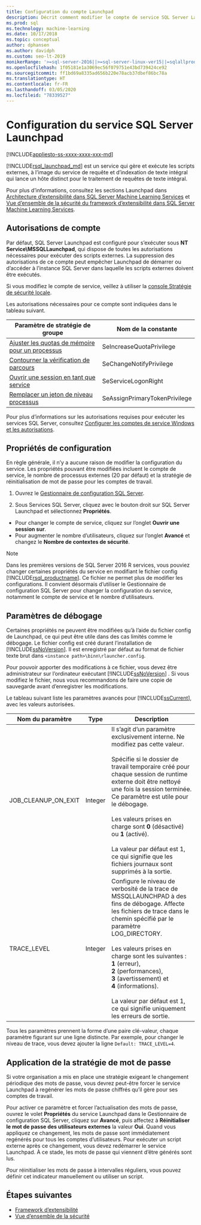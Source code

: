 ```yaml
---
title: Configuration du compte Launchpad
description: Décrit comment modifier le compte de service SQL Server Launchpad utilisé pour l’exécution de scripts externes sur SQL Server.
ms.prod: sql
ms.technology: machine-learning
ms.date: 10/17/2018
ms.topic: conceptual
author: dphansen
ms.author: davidph
ms.custom: seo-lt-2019
monikerRange: '>=sql-server-2016||>=sql-server-linux-ver15||=sqlallproducts-allversions'
ms.openlocfilehash: 1f05181e1a3069ec56f079751e43bd739424ce92
ms.sourcegitcommit: ff1bd69a8335ad656b220e78acb37dbef86bc78a
ms.translationtype: HT
ms.contentlocale: fr-FR
ms.lasthandoff: 03/05/2020
ms.locfileid: "78339527"
---
```

# <a name="sql-server-launchpad-service-configuration"></a>Configuration du service SQL Server Launchpad
[!INCLUDE[appliesto-ss-xxxx-xxxx-xxx-md](../../includes/appliesto-ss-xxxx-xxxx-xxx-md.md)]

[!INCLUDE[rsql_launchpad_md](../../includes/rsql-launchpad-md.md)] est un service qui gère et exécute les scripts externes, à l’image du service de requête et d’indexation de texte intégral qui lance un hôte distinct pour le traitement de requêtes de texte intégral.

Pour plus d’informations, consultez les sections Launchpad dans [Architecture d’extensibilité dans SQL Server Machine Learning Services](../../advanced-analytics/concepts/extensibility-framework.md#launchpad) et [Vue d’ensemble de la sécurité du framework d’extensibilité dans SQL Server Machine Learning Services](../../advanced-analytics/concepts/security.md#launchpad).

## <a name="account-permissions"></a>Autorisations de compte

Par défaut, SQL Server Launchpad est configuré pour s’exécuter sous **NT Service\MSSQLLaunchpad**, qui dispose de toutes les autorisations nécessaires pour exécuter des scripts externes. La suppression des autorisations de ce compte peut empêcher Launchpad de démarrer ou d’accéder à l’instance SQL Server dans laquelle les scripts externes doivent être exécutés.

Si vous modifiez le compte de service, veillez à utiliser la [console Stratégie de sécurité locale](https://docs.microsoft.com/windows/security/threat-protection/security-policy-settings/how-to-configure-security-policy-settings).

Les autorisations nécessaires pour ce compte sont indiquées dans le tableau suivant.

| Paramètre de stratégie de groupe | Nom de la constante |
|----------------------|---------------|
| [Ajuster les quotas de mémoire pour un processus](https://docs.microsoft.com/windows/security/threat-protection/security-policy-settings/adjust-memory-quotas-for-a-process) | SeIncreaseQuotaPrivilege | 
| [Contourner la vérification de parcours](https://docs.microsoft.com/windows/security/threat-protection/security-policy-settings/bypass-traverse-checking) | SeChangeNotifyPrivilege | 
| [Ouvrir une session en tant que service](https://docs.microsoft.com/windows/security/threat-protection/security-policy-settings/log-on-as-a-service) | SeServiceLogonRight | 
| [Remplacer un jeton de niveau processus](https://docs.microsoft.com/windows/security/threat-protection/security-policy-settings/replace-a-process-level-token) | SeAssignPrimaryTokenPrivilege | 

Pour plus d’informations sur les autorisations requises pour exécuter les services SQL Server, consultez [Configurer les comptes de service Windows et les autorisations](../../database-engine/configure-windows/configure-windows-service-accounts-and-permissions.md).

<a name="bkmk_ChangingConfig"></a> 

## <a name="configuration-properties"></a>Propriétés de configuration

En règle générale, il n’y a aucune raison de modifier la configuration du service. Les propriétés pouvant être modifiées incluent le compte de service, le nombre de processus externes (20 par défaut) et la stratégie de réinitialisation de mot de passe pour les comptes de travail.

1. Ouvrez le [Gestionnaire de configuration SQL Server](../../relational-databases/sql-server-configuration-manager.md).

2. Sous Services SQL Server, cliquez avec le bouton droit sur SQL Server Launchpad et sélectionnez **Propriétés**.
  + Pour changer le compte de service, cliquez sur l’onglet **Ouvrir une session sur**.
  + Pour augmenter le nombre d’utilisateurs, cliquez sur l’onglet **Avancé** et changez le **Nombre de contextes de sécurité**.

> [!Note]
> Dans les premières versions de SQL Server 2016 R services, vous pouviez changer certaines propriétés du service en modifiant le fichier config [!INCLUDE[rsql_productname](../../includes/rsql-productname-md.md)]. Ce fichier ne permet plus de modifier les configurations. Il convient désormais d’utiliser le Gestionnaire de configuration SQL Server pour changer la configuration du service, notamment le compte de service et le nombre d’utilisateurs.

## <a name="debug-settings"></a>Paramètres de débogage

Certaines propriétés ne peuvent être modifiées qu’à l’aide du fichier config de Launchpad, ce qui peut être utile dans des cas limités comme le débogage. Le fichier config est créé durant l’installation de [!INCLUDE[ssNoVersion](../../includes/ssnoversion-md.md)]. Il est enregistré par défaut au format de fichier texte brut dans `<instance path>\binn\rlauncher.config`.

Pour pouvoir apporter des modifications à ce fichier, vous devez être administrateur sur l’ordinateur exécutant [!INCLUDE[ssNoVersion](../../includes/ssnoversion-md.md)] . Si vous modifiez le fichier, nous vous recommandons de faire une copie de sauvegarde avant d’enregistrer les modifications.

Le tableau suivant liste les paramètres avancés pour [!INCLUDE[ssCurrent](../../includes/sscurrent-md.md)], avec les valeurs autorisées.

|**Nom du paramètre**|**Type**|**Description**|
|----|----|----|
|JOB\_CLEANUP\_ON\_EXIT|Integer |Il s’agit d’un paramètre exclusivement interne. Ne modifiez pas cette valeur. </br></br>Spécifie si le dossier de travail temporaire créé pour chaque session de runtime externe doit être nettoyé une fois la session terminée. Ce paramètre est utile pour le débogage. </br></br>Les valeurs prises en charge sont **0** (désactivé) ou **1** (activé). </br></br>La valeur par défaut est 1, ce qui signifie que les fichiers journaux sont supprimés à la sortie.|
|TRACE\_LEVEL|Integer |Configure le niveau de verbosité de la trace de MSSQLLAUNCHPAD à des fins de débogage. Affecte les fichiers de trace dans le chemin spécifié par le paramètre LOG_DIRECTORY. </br></br>Les valeurs prises en charge sont les suivantes : **1** (erreur), **2** (performances), **3** (avertissement) et **4** (informations). </br></br>La valeur par défaut est 1, ce qui signifie uniquement les erreurs de sortie.|

Tous les paramètres prennent la forme d’une paire clé-valeur, chaque paramètre figurant sur une ligne distincte. Par exemple, pour changer le niveau de trace, vous devez ajouter la ligne `Default: TRACE_LEVEL=4`.

<a name="bkmk_EnforcePolicy"></a>

## <a name="enforcing-password-policy"></a>Application de la stratégie de mot de passe

Si votre organisation a mis en place une stratégie exigeant le changement périodique des mots de passe, vous devrez peut-être forcer le service Launchpad à regénérer les mots de passe chiffrés qu’il gère pour ses comptes de travail.

Pour activer ce paramètre et forcer l’actualisation des mots de passe, ouvrez le volet **Propriétés** du service Launchpad dans le Gestionnaire de configuration SQL Server, cliquez sur **Avancé**, puis affectez à **Réinitialiser le mot de passe des utilisateurs externes** la valeur **Oui**. Quand vous appliquez ce changement, les mots de passe sont immédiatement regénérés pour tous les comptes d’utilisateurs. Pour exécuter un script externe après ce changement, vous devez redémarrer le service Launchpad. À ce stade, les mots de passe qui viennent d’être générés sont lus.

Pour réinitialiser les mots de passe à intervalles réguliers, vous pouvez définir cet indicateur manuellement ou utiliser un script.

## <a name="next-steps"></a>Étapes suivantes

+ [Framework d’extensibilité](../concepts/extensibility-framework.md)
+ [Vue d’ensemble de la sécurité](../concepts/security.md)
